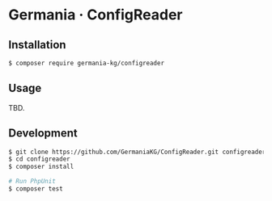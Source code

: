 # Germania · ConfigReader

## Installation

```bash
$ composer require germania-kg/configreader
```

## Usage

TBD.



## Development

```bash
$ git clone https://github.com/GermaniaKG/ConfigReader.git configreader
$ cd configreader
$ composer install

# Run PhpUnit
$ composer test
```

